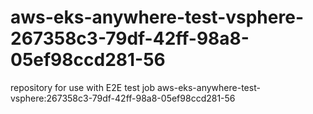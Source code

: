 # aws-eks-anywhere-test-vsphere-267358c3-79df-42ff-98a8-05ef98ccd281-56
repository for use with E2E test job aws-eks-anywhere-test-vsphere:267358c3-79df-42ff-98a8-05ef98ccd281-56
